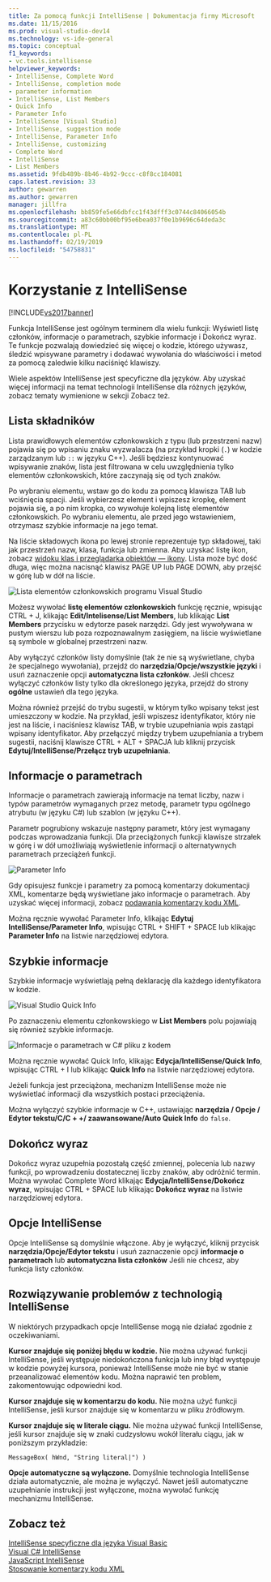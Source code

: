 ```yaml
---
title: Za pomocą funkcji IntelliSense | Dokumentacja firmy Microsoft
ms.date: 11/15/2016
ms.prod: visual-studio-dev14
ms.technology: vs-ide-general
ms.topic: conceptual
f1_keywords:
- vc.tools.intellisense
helpviewer_keywords:
- IntelliSense, Complete Word
- IntelliSense, completion mode
- parameter information
- IntelliSense, List Members
- Quick Info
- Parameter Info
- IntelliSense [Visual Studio]
- IntelliSense, suggestion mode
- IntelliSense, Parameter Info
- IntelliSense, customizing
- Complete Word
- IntelliSense
- List Members
ms.assetid: 9fdb489b-8b46-4b92-9ccc-c8f8cc184081
caps.latest.revision: 33
author: gewarren
ms.author: gewarren
manager: jillfra
ms.openlocfilehash: bb859fe5e66dbfcc1f43dfff3c0744c84066054b
ms.sourcegitcommit: a83c60bb00bf95e6bea037f0e1b9696c64deda3c
ms.translationtype: MT
ms.contentlocale: pl-PL
ms.lasthandoff: 02/19/2019
ms.locfileid: "54758831"
---
```

# <a name="using-intellisense"></a>Korzystanie z IntelliSense
[!INCLUDE[vs2017banner](../includes/vs2017banner.md)]

Funkcja IntelliSense jest ogólnym terminem dla wielu funkcji: Wyświetl listę członków, informacje o parametrach, szybkie informacje i Dokończ wyraz. Te funkcje pozwalają dowiedzieć się więcej o kodzie, którego używasz, śledzić wpisywane parametry i dodawać wywołania do właściwości i metod za pomocą zaledwie kilku naciśnięć klawiszy.  
  
 Wiele aspektów IntelliSense jest specyficzne dla języków. Aby uzyskać więcej informacji na temat technologii IntelliSense dla różnych języków, zobacz tematy wymienione w sekcji Zobacz też.  
  
## <a name="list-members"></a>Lista składników  
 Lista prawidłowych elementów członkowskich z typu (lub przestrzeni nazw) pojawia się po wpisaniu znaku wyzwalacza (na przykład kropki (`.`) w kodzie zarządzanym lub `::` w języku C++). Jeśli będziesz kontynuować wpisywanie znaków, lista jest filtrowana w celu uwzględnienia tylko elementów członkowskich, które zaczynają się od tych znaków.  
  
 Po wybraniu elementu, wstaw go do kodu za pomocą klawisza TAB lub wciśnięcia spacji. Jeśli wybierzesz element i wpiszesz kropkę, element pojawia się, a po nim kropka, co wywołuje kolejną listę elementów członkowskich. Po wybraniu elementu, ale przed jego wstawieniem, otrzymasz szybkie informacje na jego temat.  
  
 Na liście składowych ikona po lewej stronie reprezentuje typ składowej, taki jak przestrzeń nazw, klasa, funkcja lub zmienna. Aby uzyskać listę ikon, zobacz [widoku klas i przeglądarka obiektów ― ikony](../ide/class-view-and-object-browser-icons.md). Lista może być dość długa, więc można nacisnąć klawisz PAGE UP lub PAGE DOWN, aby przejść w górę lub w dół na liście.  
  
 ![Lista elementów członkowskich programu Visual Studio](../ide/media/vs2015-intellisense.png "vs2015_Intellisense")  
  
 Możesz wywołać **listę elementów członkowskich** funkcję ręcznie, wpisując CTRL + J, klikając **Edit/Intelisense/List Members**, lub klikając **List Members** przycisku w edytorze pasek narzędzi. Gdy jest wywoływana w pustym wierszu lub poza rozpoznawalnym zasięgiem, na liście wyświetlane są symbole w globalnej przestrzeni nazw.  
  
 Aby wyłączyć członków listy domyślnie (tak że nie są wyświetlane, chyba że specjalnego wywołania), przejdź do **narzędzia/Opcje/wszystkie języki** i usuń zaznaczenie opcji **automatyczna lista członków**. Jeśli chcesz wyłączyć członków listy tylko dla określonego języka, przejdź do strony **ogólne** ustawień dla tego języka.  
  
 Można również przejść do trybu sugestii, w którym tylko wpisany tekst jest umieszczony w kodzie. Na przykład, jeśli wpiszesz identyfikator, który nie jest na liście, i naciśniesz klawisz TAB, w trybie uzupełniania wpis zastąpi wpisany identyfikator. Aby przełączyć między trybem uzupełniania a trybem sugestii, naciśnij klawisze CTRL + ALT + SPACJA lub kliknij przycisk **Edytuj/IntelliSense/Przełącz tryb uzupełniania**.  
  
## <a name="parameter-info"></a>Informacje o parametrach  
 Informacje o parametrach zawierają informacje na temat liczby, nazw i typów parametrów wymaganych przez metodę, parametr typu ogólnego atrybutu (w języku C#) lub szablon (w języku C++).  
  
 Parametr pogrubiony wskazuje następny parametr, który jest wymagany podczas wprowadzania funkcji. Dla przeciążonych funkcji klawisze strzałek w górę i w dół umożliwiają wyświetlenie informacji o alternatywnych parametrach przeciążeń funkcji.  
  
 ![Parameter Info](../ide/media/vs2015-param-info.png "VS2015_param_Info")  
  
 Gdy opisujesz funkcje i parametry za pomocą komentarzy dokumentacji XML, komentarze będą wyświetlane jako informacje o parametrach. Aby uzyskać więcej informacji, zobacz [podawania komentarzy kodu XML](../ide/supplying-xml-code-comments.md).  
  
 Można ręcznie wywołać Parameter Info, klikając **Edytuj IntelliSense/Parameter Info**, wpisując CTRL + SHIFT + SPACE lub klikając **Parameter Info** na listwie narzędziowej edytora.  
  
## <a name="quick-info"></a>Szybkie informacje  
 Szybkie informacje wyświetlają pełną deklarację dla każdego identyfikatora w kodzie.  
  
 ![Visual Studio Quick Info](../ide/media/vs2015-quick-info.png "VS2015_Quick_info")  
  
 Po zaznaczeniu elementu członkowskiego w **List Members** polu pojawiają się również szybkie informacje.  
  
 ![Informacje o parametrach w C&#35; pliku z kodem](../ide/media/vs2015-paraminfo.png "VS2015_ParamInfo")  
  
 Można ręcznie wywołać Quick Info, klikając **Edycja/IntelliSense/Quick Info**, wpisując CTRL + I lub klikając **Quick Info** na listwie narzędziowej edytora.  
  
 Jeżeli funkcja jest przeciążona, mechanizm IntelliSense może nie wyświetlać informacji dla wszystkich postaci przeciążenia.  
  
 Można wyłączyć szybkie informacje w C++, ustawiając **narzędzia / Opcje / Edytor tekstu/C/C + +/ zaawansowane/Auto Quick Info** do `false`.  
  
## <a name="complete-word"></a>Dokończ wyraz  
 Dokończ wyraz uzupełnia pozostałą część zmiennej, polecenia lub nazwy funkcji, po wprowadzeniu dostatecznej liczby znaków, aby odróżnić termin. Można wywołać Complete Word klikając **Edycja/IntelliSense/Dokończ wyraz**, wpisując CTRL + SPACE lub klikając **Dokończ wyraz** na listwie narzędziowej edytora.  
  
## <a name="intellisense-options"></a>Opcje IntelliSense  
 Opcje IntelliSense są domyślnie włączone. Aby je wyłączyć, kliknij przycisk **narzędzia/Opcje/Edytor tekstu** i usuń zaznaczenie opcji **informacje o parametrach** lub **automatyczna lista członków** Jeśli nie chcesz, aby funkcja listy członków.  
  
## <a name="troubleshooting-intellisense"></a>Rozwiązywanie problemów z technologią IntelliSense  
 W niektórych przypadkach opcje IntelliSense mogą nie działać zgodnie z oczekiwaniami.  
  
 **Kursor znajduje się poniżej błędu w kodzie.** Nie można używać funkcji IntelliSense, jeśli występuje niedokończona funkcja lub inny błąd występuje w kodzie powyżej kursora, ponieważ IntelliSense może nie być w stanie przeanalizować elementów kodu. Można naprawić ten problem, zakomentowując odpowiedni kod.  
  
 **Kursor znajduje się w komentarzu do kodu.** Nie można użyć funkcji IntelliSense, jeśli kursor znajduje się w komentarzu w pliku źródłowym.  
  
 **Kursor znajduje się w literale ciągu.** Nie można używać funkcji IntelliSense, jeśli kursor znajduje się w znaki cudzysłowu wokół literału ciągu, jak w poniższym przykładzie:  
  
```  
MessageBox( hWnd, "String literal|") )  
```  
  
 **Opcje automatyczne są wyłączone.** Domyślnie technologia IntelliSense działa automatycznie, ale można je wyłączyć. Nawet jeśli automatyczne uzupełnianie instrukcji jest wyłączone, można wywołać funkcję mechanizmu IntelliSense.  
  
## <a name="see-also"></a>Zobacz też  
 [IntelliSense specyficzne dla języka Visual Basic](../ide/visual-basic-specific-intellisense.md)   
 [Visual C# IntelliSense](../ide/visual-csharp-intellisense.md)   
 [JavaScript IntelliSense](../ide/javascript-intellisense.md)   
 [Stosowanie komentarzy kodu XML](../ide/supplying-xml-code-comments.md)
